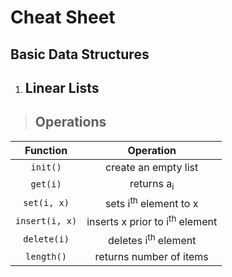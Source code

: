 # **Cheat Sheet**
## **Basic Data Structures**
1. ## **Linear Lists**

>## **Operations**<br/>

| Function      | Operation | 
| :---:        |    :----:   | 
| <code>init()</code>      | create an empty list       | 
| <code>get(i)</code>   | returns a<sub>i</sub>      | 
| <code>set(i, x) | sets i<sup>th</sup> element to x |
| <code>insert(i, x) | inserts x prior to i<sup>th</sup> element |
| <code>delete(i)</code> | deletes i<sup>th</sup> element |
| <code>length()</code> | returns number of items |



